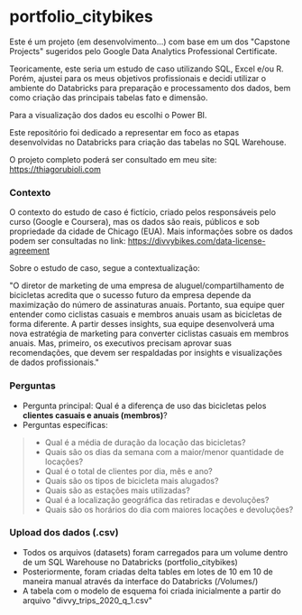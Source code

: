 # portfolio_citybikes

Este é um projeto (em desenvolvimento...) com base em um dos "Capstone Projects" sugeridos pelo Google Data Analytics Professional Certificate.

Teoricamente, este seria um estudo de caso utilizando SQL, Excel e/ou R. Porém, ajustei para os meus objetivos profissionais e decidi utilizar o ambiente do Databricks para preparação e processamento dos dados, bem como criação das principais tabelas fato e dimensão.

Para a visualização dos dados eu escolhi o Power BI.

Este repositório foi dedicado a representar em foco as etapas desenvolvidas no Databricks para criação das tabelas no SQL Warehouse.

O projeto completo poderá ser consultado em meu site: https://thiagorubioli.com

### Contexto
O contexto do estudo de caso é fictício, criado pelos responsáveis pelo curso (Google e Coursera), mas os dados são reais, públicos e sob propriedade da cidade de Chicago (EUA). Mais informações sobre os dados podem ser consultadas no link: https://divvybikes.com/data-license-agreement

Sobre o estudo de caso, segue a contextualização:

"O diretor de marketing de uma empresa de aluguel/compartilhamento de bicicletas acredita que o sucesso futuro da empresa depende da maximização do número de assinaturas anuais. Portanto, sua equipe quer entender como ciclistas casuais e membros anuais usam as bicicletas de forma diferente. A partir desses insights, sua equipe desenvolverá uma nova estratégia de marketing para converter ciclistas casuais em membros anuais. Mas, primeiro, os executivos precisam aprovar suas recomendações, que devem ser respaldadas por insights e visualizações de dados profissionais."

### Perguntas
- Pergunta principal: Qual é a diferença de uso das bicicletas pelos **clientes casuais e anuais (membros)**?
- Perguntas específicas:
> - Qual é a média de duração da locação das bicicletas?
> - Quais são os dias da semana com a maior/menor quantidade de locações?
> - Qual é o total de clientes por dia, mês e ano?
> - Quais são os tipos de bicicleta mais alugados?
> - Quais são as estações mais utilizadas?
> - Qual é a localização geográfica das retiradas e devoluções?
> - Quais são os horários do dia com maiores locações e devoluções?

### Upload dos dados (.csv)
- Todos os arquivos (datasets) foram carregados para um volume dentro de um SQL Warehouse no Databricks (portfolio_citybikes)
- Posteriormente, foram criadas delta tables em lotes de 10 em 10 de maneira manual através da interface do Databricks (/Volumes/)
- A tabela com o modelo de esquema foi criada inicialmente a partir do arquivo "divvy_trips_2020_q_1.csv"
